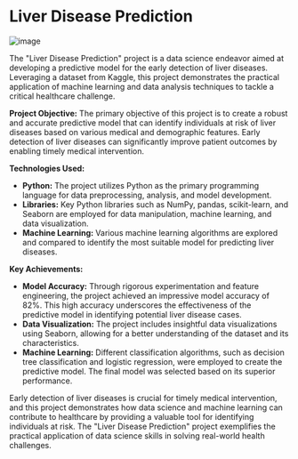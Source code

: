 # Liver Disease Prediction
![image](https://github.com/alekha1234/LIver_Disease_Prediction/assets/131946539/54a4363e-202f-4900-bd41-71ba02c19b29)

The "Liver Disease Prediction" project is a data science endeavor aimed at developing a predictive model for the early detection of liver diseases. Leveraging a dataset from Kaggle, this project demonstrates the practical application of machine learning and data analysis techniques to tackle a critical healthcare challenge.

**Project Objective:**
The primary objective of this project is to create a robust and accurate predictive model that can identify individuals at risk of liver diseases based on various medical and demographic features. Early detection of liver diseases can significantly improve patient outcomes by enabling timely medical intervention.

**Technologies Used:**
- **Python:** The project utilizes Python as the primary programming language for data preprocessing, analysis, and model development.
- **Libraries:** Key Python libraries such as NumPy, pandas, scikit-learn, and Seaborn are employed for data manipulation, machine learning, and data visualization.
- **Machine Learning:** Various machine learning algorithms are explored and compared to identify the most suitable model for predicting liver diseases.

**Key Achievements:**
- **Model Accuracy:** Through rigorous experimentation and feature engineering, the project achieved an impressive model accuracy of 82%. This high accuracy underscores the effectiveness of the predictive model in identifying potential liver disease cases.
- **Data Visualization:** The project includes insightful data visualizations using Seaborn, allowing for a better understanding of the dataset and its characteristics.
- **Machine Learning:** Different classification algorithms, such as decision tree classification and logistic regression, were employed to create the predictive model. The final model was selected based on its superior performance.

Early detection of liver diseases is crucial for timely medical intervention, and this project demonstrates how data science and machine learning can contribute to healthcare by providing a valuable tool for identifying individuals at risk. The "Liver Disease Prediction" project exemplifies the practical application of data science skills in solving real-world health challenges.
